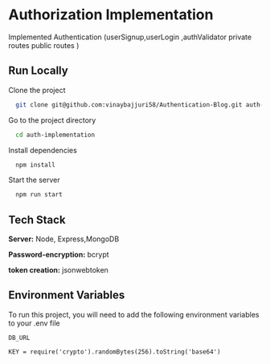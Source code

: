 
# Authorization Implementation

Implemented Authentication (userSignup,userLogin ,authValidator private routes public routes )



## Run Locally

Clone the project

```bash
  git clone git@github.com:vinaybajjuri58/Authentication-Blog.git auth-implementation
```

Go to the project directory

```bash
  cd auth-implementation
```

Install dependencies

```bash
  npm install
```

Start the server

```bash
  npm run start
```

  
## Tech Stack

**Server:** Node, Express,MongoDB 

**Password-encryption:** bcrypt

**token creation:** jsonwebtoken

  
## Environment Variables

To run this project, you will need to add the following environment variables to your .env file

`DB_URL`

`KEY = require('crypto').randomBytes(256).toString('base64')`

  
